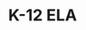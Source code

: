 ---
title: K-12 ELA

components:
- component_name: hero
  supertitle: K-12 ELA
  title: English for everyone
  description: Our meticulously-researched ELA courses build the skills that students need to become devoted readers, strong writers, and clear thinkers
  img_src: "assets/img/hero-test.svg"
---